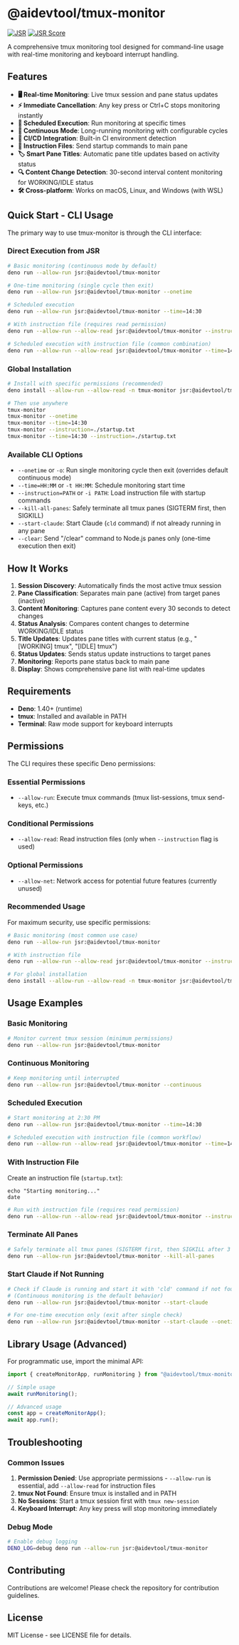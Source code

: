 # @aidevtool/tmux-monitor

[![JSR](https://jsr.io/badges/@aidevtool/tmux-monitor)](https://jsr.io/@aidevtool/tmux-monitor)
[![JSR Score](https://jsr.io/badges/@aidevtool/tmux-monitor/score)](https://jsr.io/@aidevtool/tmux-monitor)

A comprehensive tmux monitoring tool designed for command-line usage with real-time monitoring and keyboard interrupt handling.

## Features

- **🖥️ Real-time Monitoring**: Live tmux session and pane status updates
- **⚡ Immediate Cancellation**: Any key press or Ctrl+C stops monitoring instantly
- **📅 Scheduled Execution**: Run monitoring at specific times
- **🔄 Continuous Mode**: Long-running monitoring with configurable cycles
- **🚀 CI/CD Integration**: Built-in CI environment detection
- **📝 Instruction Files**: Send startup commands to main pane
- **🏷️ Smart Pane Titles**: Automatic pane title updates based on activity status
- **🔍 Content Change Detection**: 30-second interval content monitoring for WORKING/IDLE status
- **🛠️ Cross-platform**: Works on macOS, Linux, and Windows (with WSL)

## Quick Start - CLI Usage

The primary way to use tmux-monitor is through the CLI interface:

### Direct Execution from JSR

```bash
# Basic monitoring (continuous mode by default)
deno run --allow-run jsr:@aidevtool/tmux-monitor

# One-time monitoring (single cycle then exit)
deno run --allow-run jsr:@aidevtool/tmux-monitor --onetime

# Scheduled execution
deno run --allow-run jsr:@aidevtool/tmux-monitor --time=14:30

# With instruction file (requires read permission)
deno run --allow-run --allow-read jsr:@aidevtool/tmux-monitor --instruction=./startup.txt

# Scheduled execution with instruction file (common combination)
deno run --allow-run --allow-read jsr:@aidevtool/tmux-monitor --time=14:30 --instruction=./startup.txt
```

### Global Installation

```bash
# Install with specific permissions (recommended)
deno install --allow-run --allow-read -n tmux-monitor jsr:@aidevtool/tmux-monitor

# Then use anywhere
tmux-monitor
tmux-monitor --onetime
tmux-monitor --time=14:30
tmux-monitor --instruction=./startup.txt
tmux-monitor --time=14:30 --instruction=./startup.txt
```

### Available CLI Options

- `--onetime` or `-o`: Run single monitoring cycle then exit (overrides default continuous mode)
- `--time=HH:MM` or `-t HH:MM`: Schedule monitoring start time
- `--instruction=PATH` or `-i PATH`: Load instruction file with startup commands
- `--kill-all-panes`: Safely terminate all tmux panes (SIGTERM first, then SIGKILL)
- `--start-claude`: Start Claude (`cld` command) if not already running in any pane
- `--clear`: Send "/clear" command to Node.js panes only (one-time execution then exit)

## How It Works

1. **Session Discovery**: Automatically finds the most active tmux session
2. **Pane Classification**: Separates main pane (active) from target panes (inactive)
3. **Content Monitoring**: Captures pane content every 30 seconds to detect changes
4. **Status Analysis**: Compares content changes to determine WORKING/IDLE status
5. **Title Updates**: Updates pane titles with current status (e.g., "[WORKING] tmux", "[IDLE] tmux")
6. **Status Updates**: Sends status update instructions to target panes
7. **Monitoring**: Reports pane status back to main pane
8. **Display**: Shows comprehensive pane list with real-time updates

## Requirements

- **Deno**: 1.40+ (runtime)
- **tmux**: Installed and available in PATH
- **Terminal**: Raw mode support for keyboard interrupts

## Permissions

The CLI requires these specific Deno permissions:

### Essential Permissions
- `--allow-run`: Execute tmux commands (tmux list-sessions, tmux send-keys, etc.)

### Conditional Permissions
- `--allow-read`: Read instruction files (only when `--instruction` flag is used)

### Optional Permissions
- `--allow-net`: Network access for potential future features (currently unused)

### Recommended Usage

For maximum security, use specific permissions:
```bash
# Basic monitoring (most common use case)
deno run --allow-run jsr:@aidevtool/tmux-monitor

# With instruction file
deno run --allow-run --allow-read jsr:@aidevtool/tmux-monitor --instruction=./startup.txt

# For global installation
deno install --allow-run --allow-read -n tmux-monitor jsr:@aidevtool/tmux-monitor
```

## Usage Examples

### Basic Monitoring

```bash
# Monitor current tmux session (minimum permissions)
deno run --allow-run jsr:@aidevtool/tmux-monitor
```

### Continuous Monitoring

```bash
# Keep monitoring until interrupted
deno run --allow-run jsr:@aidevtool/tmux-monitor --continuous
```

### Scheduled Execution

```bash
# Start monitoring at 2:30 PM
deno run --allow-run jsr:@aidevtool/tmux-monitor --time=14:30

# Scheduled execution with instruction file (common workflow)
deno run --allow-run --allow-read jsr:@aidevtool/tmux-monitor --time=14:30 --instruction=./startup.txt
```

### With Instruction File

Create an instruction file (`startup.txt`):
```
echo "Starting monitoring..."
date
```

```bash
# Run with instruction file (requires read permission)
deno run --allow-run --allow-read jsr:@aidevtool/tmux-monitor --instruction=./startup.txt
```

### Terminate All Panes

```bash
# Safely terminate all tmux panes (SIGTERM first, then SIGKILL after 3 seconds)
deno run --allow-run jsr:@aidevtool/tmux-monitor --kill-all-panes
```

### Start Claude if Not Running

```bash
# Check if Claude is running and start it with 'cld' command if not found
# (Continuous monitoring is the default behavior)
deno run --allow-run jsr:@aidevtool/tmux-monitor --start-claude

# For one-time execution only (exit after single check)
deno run --allow-run jsr:@aidevtool/tmux-monitor --start-claude --onetime
```

## Library Usage (Advanced)

For programmatic use, import the minimal API:

```typescript
import { createMonitorApp, runMonitoring } from "@aidevtool/tmux-monitor/lib";

// Simple usage
await runMonitoring();

// Advanced usage
const app = createMonitorApp();
await app.run();
```

## Troubleshooting

### Common Issues

1. **Permission Denied**: Use appropriate permissions - `--allow-run` is essential, add `--allow-read` for instruction files
2. **tmux Not Found**: Ensure tmux is installed and in PATH
3. **No Sessions**: Start a tmux session first with `tmux new-session`
4. **Keyboard Interrupt**: Any key press will stop monitoring immediately

### Debug Mode

```bash
# Enable debug logging
DENO_LOG=debug deno run --allow-run jsr:@aidevtool/tmux-monitor
```

## Contributing

Contributions are welcome! Please check the repository for contribution guidelines.

## License

MIT License - see LICENSE file for details.
